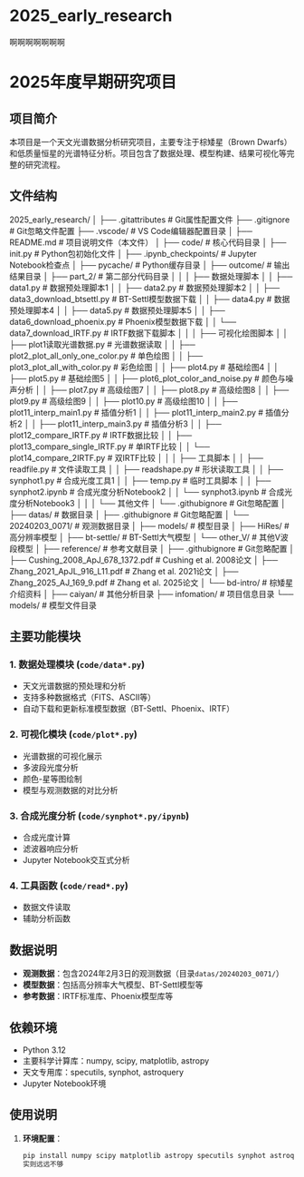 # 2025_early_research
啊啊啊啊啊啊啊
# 2025年度早期研究项目

## 项目简介

本项目是一个天文光谱数据分析研究项目，主要专注于棕矮星（Brown Dwarfs）和低质量恒星的光谱特征分析。项目包含了数据处理、模型构建、结果可视化等完整的研究流程。

## 文件结构
2025_early_research/
│
├── .gitattributes          # Git属性配置文件
├── .gitignore             # Git忽略文件配置
├── .vscode/               # VS Code编辑器配置目录
│
├── README.md              # 项目说明文件（本文件）
│
├── code/                  # 核心代码目录
│   ├── init.py        # Python包初始化文件
│   ├── .ipynb_checkpoints/ # Jupyter Notebook检查点
│   ├── pycache/       # Python缓存目录
│   ├── outcome/           # 输出结果目录
│   ├── part_2/            # 第二部分代码目录
│   │
│   ├── 数据处理脚本
│   │   ├── data1.py       # 数据预处理脚本1
│   │   ├── data2.py       # 数据预处理脚本2
│   │   ├── data3_download_btsettl.py  # BT-Settl模型数据下载
│   │   ├── data4.py       # 数据预处理脚本4
│   │   ├── data5.py       # 数据预处理脚本5
│   │   ├── data6_download_phoenix.py  # Phoenix模型数据下载
│   │   └── data7_download_IRTF.py     # IRTF数据下载脚本
│   │
│   ├── 可视化绘图脚本
│   │   ├── plot1读取光谱数据.py      # 光谱数据读取
│   │   ├── plot2_plot_all_only_one_color.py  # 单色绘图
│   │   ├── plot3_plot_all_with_color.py      # 彩色绘图
│   │   ├── plot4.py       # 基础绘图4
│   │   ├── plot5.py       # 基础绘图5
│   │   ├── plot6_plot_color_and_noise.py     # 颜色与噪声分析
│   │   ├── plot7.py       # 高级绘图7
│   │   ├── plot8.py       # 高级绘图8
│   │   ├── plot9.py       # 高级绘图9
│   │   ├── plot10.py      # 高级绘图10
│   │   ├── plot11_interp_main1.py      # 插值分析1
│   │   ├── plot11_interp_main2.py      # 插值分析2
│   │   ├── plot11_interp_main3.py      # 插值分析3
│   │   ├── plot12_compare_IRTF.py      # IRTF数据比较
│   │   ├── plot13_compare_single_IRTF.py  # 单IRTF比较
│   │   └── plot14_compare_2IRTF.py     # 双IRTF比较
│   │
│   ├── 工具脚本
│   │   ├── readfile.py    # 文件读取工具
│   │   ├── readshape.py   # 形状读取工具
│   │   ├── synphot1.py    # 合成光度工具1
│   │   ├── temp.py        # 临时工具脚本
│   │   ├── synphot2.ipynb # 合成光度分析Notebook2
│   │   └── synphot3.ipynb # 合成光度分析Notebook3
│   │
│   └── 其他文件
│       └── .githubignore  # Git忽略配置
│
├── datas/                 # 数据目录
│   ├── .githubignore      # Git忽略配置
│   └── 20240203_0071/     # 观测数据目录
│
├── models/                # 模型目录
│   ├── HiRes/            # 高分辨率模型
│   ├── bt-settle/        # BT-Settl大气模型
│   └── other_V/          # 其他V波段模型
│
├── reference/             # 参考文献目录
│   ├── .githubignore      # Git忽略配置
│   ├── Cushing_2008_ApJ_678_1372.pdf     # Cushing et al. 2008论文
│   ├── Zhang_2021_ApJL_916_L11.pdf       # Zhang et al. 2021论文
│   ├── Zhang_2025_AJ_169_9.pdf           # Zhang et al. 2025论文
│   └── bd-intro/         # 棕矮星介绍资料
│
├── caiyan/               # 其他分析目录
├── infomation/           # 项目信息目录
└── models/               # 模型文件目录



## 主要功能模块

### 1. 数据处理模块 (`code/data*.py`)
- 天文光谱数据的预处理和分析
- 支持多种数据格式（FITS、ASCII等）
- 自动下载和更新标准模型数据（BT-Settl、Phoenix、IRTF）

### 2. 可视化模块 (`code/plot*.py`)
- 光谱数据的可视化展示
- 多波段光度分析
- 颜色-星等图绘制
- 模型与观测数据的对比分析

### 3. 合成光度分析 (`code/synphot*.py/ipynb`)
- 合成光度计算
- 滤波器响应分析
- Jupyter Notebook交互式分析

### 4. 工具函数 (`code/read*.py`)
- 数据文件读取
- 辅助分析函数

## 数据说明

- **观测数据**：包含2024年2月3日的观测数据（目录`datas/20240203_0071/`）
- **模型数据**：包括高分辨率大气模型、BT-Settl模型等
- **参考数据**：IRTF标准库、Phoenix模型库等

## 依赖环境

- Python 3.12
- 主要科学计算库：numpy, scipy, matplotlib, astropy
- 天文专用库：specutils, synphot, astroquery
- Jupyter Notebook环境

## 使用说明

1. **环境配置**：
   ```bash
   pip install numpy scipy matplotlib astropy specutils synphot astroquery jupyter 
   实则远远不够


